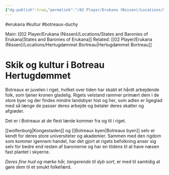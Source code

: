 ```yaml
---
{"dg-publish":true,"permalink":"/02 Player/Erukana (Nissen)/Locations/Skik og kultur i Botreaux/"}
---
```


#erukana #kultur #botreaux-duchy

Main: [[02 Player/Erukana (Nissen)/Locations/States and Baronies of Erukana\|States and Baronies of Erukana]] 
Related: [[02 Player/Erukana (Nissen)/Locations/Hertugdømmet Bortreau\|Hertugdømmet Bortreau]]

# Skik og kultur i Botreau Hertugdømmet

Botreaux er juvelen i riget, hvilket over tiden har skabt et hårdt arbejdende folk, som tjener kronen gladelig. Rigets velstand rammer primært dem i de store byer og der findes mindre landsbyer hist og her, som adlen er ligeglad med så længe de passer deres arbejde og betaler deres skatter og afgrøder. 

Det er i Botreaux at de flest lærde kommer fra og til i riget. 

[[wolfenburg\|Kongestaden]] og [[Botreaux byen\|Botreaux byen]] selv er kendt for deres store universiteter og akademier. Sammen med den rigdom som kommer igennem handel, har det gjort at rigets befolkning anser sig selv for bedre end resten af baronierne og har en tildens til at have næsen fast plantet i skyerne. 

*Deres fine hud og mørke hår, tangerende til dyb sort*, er med til samtidig at gøre dem til et smukt folkefærd.
